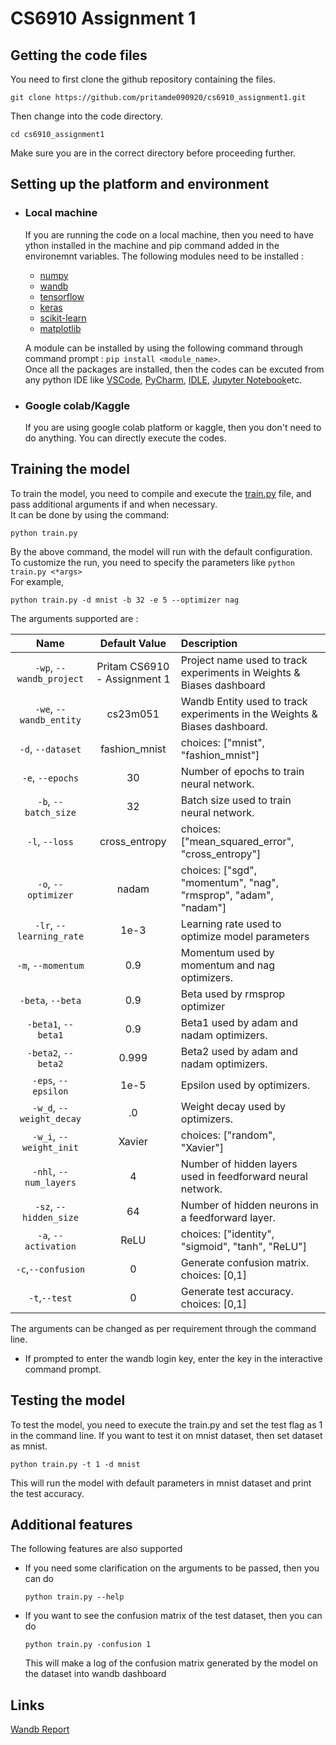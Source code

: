 # CS6910 Assignment 1

## Getting the code files
You need to first clone the github repository containing the files.
```
git clone https://github.com/pritamde090920/cs6910_assignment1.git
```
Then change into the code directory.
```
cd cs6910_assignment1
```
Make sure you are in the correct directory before proceeding further.

## Setting up the platform and environment
- ### Local machine
  If you are running the code on a local machine, then you need to have ython installed in the machine and pip command added in the environemnt variables.
  The following modules need to be installed :
  - [numpy](https://numpy.org/doc/)
  - [wandb](https://docs.wandb.ai/)
  - [tensorflow](https://www.tensorflow.org/guide)
  - [keras](https://keras.io/guides/)
  - [scikit-learn](https://scikit-learn.org/stable/)
  - [matplotlib](https://matplotlib.org/stable/index.html)
  
  A module can be installed by using the following command through command prompt : ```pip install <module_name>```.\
  Once all the packages are installed, then the codes can be excuted from any python IDE like [VSCode](https://code.visualstudio.com/docs), [PyCharm](https://www.jetbrains.com/help/pycharm/getting-started.html), [IDLE](https://docs.python.org/3/library/idle.html), [Jupyter Notebook](https://docs.jupyter.org/en/latest/)etc.

- ### Google colab/Kaggle
  If you are using google colab platform or kaggle, then you don't need to do anything. You can directly execute the codes.

## Training the model
To train the model, you need to compile and execute the [train.py](https://github.com/pritamde090920/cs6910_assignment1/blob/main/train.py) file, and pass additional arguments if and when necessary.\
It can be done by using the command:
```
python train.py
```
By the above command, the model will run with the default configuration.\
To customize the run, you need to specify the parameters like ```python train.py <*args>```\
For example,
```
python train.py -d mnist -b 32 -e 5 --optimizer nag 
```
The arguments supported are : 

|           Name           | Default Value | Description                                                               |
| :----------------------: | :-----------: | :------------------------------------------------------------------------ |
| `-wp`, `--wandb_project` | Pritam CS6910 - Assignment 1 | Project name used to track experiments in Weights & Biases dashboard      |
|  `-we`, `--wandb_entity` |   cs23m051    | Wandb Entity used to track experiments in the Weights & Biases dashboard. |
|     `-d`, `--dataset`    | fashion_mnist | choices:  ["mnist", "fashion_mnist"]                                      |
|     `-e`, `--epochs`     |       30      | Number of epochs to train neural network.                                 |
|   `-b`, `--batch_size`   |       32      | Batch size used to train neural network.                                  |
|      `-l`, `--loss`      | cross_entropy | choices:  ["mean_squared_error", "cross_entropy"]                         |
|    `-o`, `--optimizer`   |      nadam    | choices:  ["sgd", "momentum", "nag", "rmsprop", "adam", "nadam"]          |
| `-lr`, `--learning_rate` |      1e-3     | Learning rate used to optimize model parameters                           |
|    `-m`, `--momentum`    |      0.9      | Momentum used by momentum and nag optimizers.                             |
|     `-beta`, `--beta`    |      0.9      | Beta used by rmsprop optimizer                                            |
|    `-beta1`, `--beta1`   |      0.9      | Beta1 used by adam and nadam optimizers.                                  |
|    `-beta2`, `--beta2`   |      0.999    | Beta2 used by adam and nadam optimizers.                                  |
|    `-eps`, `--epsilon`   |      1e-5     | Epsilon used by optimizers.                                               |
| `-w_d`, `--weight_decay` |       .0      | Weight decay used by optimizers.                                          |
|  `-w_i`, `--weight_init` |     Xavier    | choices:  ["random", "Xavier"]                                            |
|  `-nhl`, `--num_layers`  |       4       | Number of hidden layers used in feedforward neural network.               |
|  `-sz`, `--hidden_size`  |       64      | Number of hidden neurons in a feedforward layer.                          |
|   `-a`, `--activation`   |     ReLU      | choices:  ["identity", "sigmoid", "tanh", "ReLU"]                         |
|   `-c`,`--confusion`     |       0       | Generate confusion matrix. choices:  [0,1]                                |
|    `-t`,`--test`         |       0       | Generate test accuracy. choices:  [0,1]                                   |

The arguments can be changed as per requirement through the command line.
  - If prompted to enter the wandb login key, enter the key in the interactive command prompt.

## Testing the model
To test the model, you need to execute the train.py and set the test flag as 1 in the command line. If you want to test it on mnist dataset, then set dataset as mnist.
```
python train.py -t 1 -d mnist
```
This will run the model with default parameters in mnist dataset and print the test accuracy.

## Additional features
The following features are also supported
  - If you need some clarification on the arguments to be passed, then you can do
    ```
    python train.py --help
    ```
  - If you want to see the confusion matrix of the test dataset, then you can do
    ```
    python train.py -confusion 1
    ```
    This will make a log of the confusion matrix generated by the model on the dataset into wandb dashboard

## Links
[Wandb Report](https://wandb.ai/cs23m051/Pritam%20CS6910%20-%20Assignment%201/reports/CS6910-Assignment-1-Pritam-De-CS23M051--Vmlldzo3MDkyOTY2)
